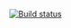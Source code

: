 [![Build status](https://ci.appveyor.com/api/projects/status/369pd8wjw5237i1h?svg=true)](https://ci.appveyor.com/project/RuzaikinDY/autotesting-hw3-1-selenide)
